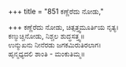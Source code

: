 +++
title = "851 ಕಣ್ಣೆರೆದು ನೋಡು,"

+++
ಕಣ್ಣೆರೆದು ನೋಡು, ಚಿತ್ಸತ್ತ್ವಮೂರ್ತಿಯ ನೃತ್ಯ।  
ಕಣ್ಮುಚ್ಚಿನೋಡು, ನಿಶ್ಚಲ ಶುದ್ಧಸತ್ತ್ವ॥  
ಉನ್ಮುಖನು ನೀನೆರಡು ಜಗಕಮಿರುತಿರಲಾಗ।  
ಹೃನ್ಮಧ್ಯದಲಿ ಶಾಂತಿ - ಮಂಕುತಿಮ್ಮ॥  
